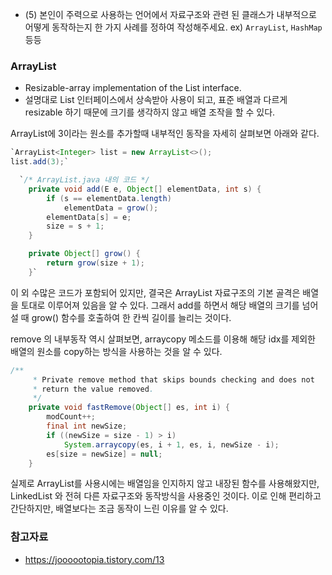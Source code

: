 - (5) 본인이 주력으로 사용하는 언어에서 자료구조와 관련 된 클래스가 내부적으로 어떻게 동작하는지 한 가지 사례를 정하여 작성해주세요. ex) `ArrayList`, `HashMap` 등등
### ArrayList

- Resizable-array implementation of the List interface.
- 설명대로 List 인터페이스에서 상속받아 사용이 되고, 표준 배열과 다르게 resizable 하기 때문에 크기를 생각하지 않고 배열 조작을 할 수 있다.

ArrayList에 3이라는 원소를 추가할때 내부적인 동작을 자세히 살펴보면 아래와 같다.

```java
`ArrayList<Integer> list = new ArrayList<>();
list.add(3);`

  `/* ArrayList.java 내의 코드 */
    private void add(E e, Object[] elementData, int s) {
        if (s == elementData.length)
            elementData = grow();
        elementData[s] = e;
        size = s + 1;
    }

    private Object[] grow() {
        return grow(size + 1);
    }`
```

이 외 수많은 코드가 포함되어 있지만, 결국은 ArrayList 자료구조의 기본 골격은 배열을 토대로 이루어져 있음을 알 수 있다. 그래서 add를 하면서 해당 배열의 크기를 넘어설 때 grow() 함수를 호출하여 한 칸씩 길이를 늘리는 것이다.

remove 의 내부동작 역시 살펴보면, arraycopy 메소드를 이용해 해당 idx를 제외한 배열의 원소를 copy하는 방식을 사용하는 것을 알 수 있다.

```java
/**
     * Private remove method that skips bounds checking and does not
     * return the value removed.
     */
    private void fastRemove(Object[] es, int i) {
        modCount++;
        final int newSize;
        if ((newSize = size - 1) > i)
            System.arraycopy(es, i + 1, es, i, newSize - i);
        es[size = newSize] = null;
    }
```

실제로 ArrayList를 사용시에는 배열임을 인지하지 않고 내장된 함수를 사용해왔지만, LinkedList 와 전혀 다른 자료구조와 동작방식을 사용중인 것이다. 이로 인해 편리하고 간단하지만, 배열보다는 조금 동작이 느린 이유를 알 수 있다.

### 참고자료
- https://joooootopia.tistory.com/13